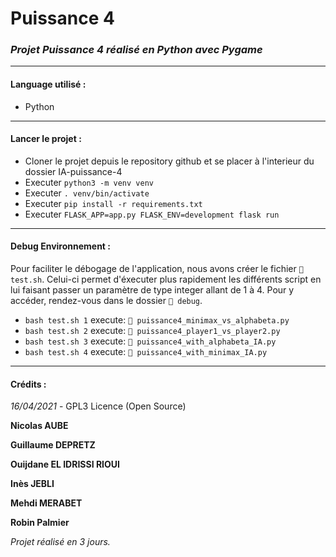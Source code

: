 # Puissance 4
### *Projet Puissance 4 réalisé en Python avec Pygame*

---
#### Language utilisé :
* Python

---
#### Lancer le projet : &nbsp;
- Cloner le projet depuis le repository github et se placer à l'interieur du dossier IA-puissance-4
- Executer `python3 -m venv venv`
- Executer `. venv/bin/activate`
- Executer `pip install -r requirements.txt`
- Executer `FLASK_APP=app.py FLASK_ENV=development flask run`

---
#### Debug Environnement : &nbsp;
Pour faciliter le débogage de l'application, nous avons créer le fichier `📃 test.sh`.
Celui-ci permet d'éxecuter plus rapidement les différents script en lui faisant passer un paramètre de type integer allant de 1 à 4.
Pour y accéder, rendez-vous dans le dossier `📁 debug`.

- `bash test.sh 1` execute: `📃 puissance4_minimax_vs_alphabeta.py`
- `bash test.sh 2` execute: `📃 puissance4_player1_vs_player2.py`
- `bash test.sh 3` execute: `📃 puissance4_with_alphabeta_IA.py`
- `bash test.sh 4` execute: `📃 puissance4_with_minimax_IA.py`

---
#### Crédits :
*16/04/2021* - GPL3 Licence (Open Source)


**Nicolas AUBE**
&nbsp;

**Guillaume DEPRETZ**
&nbsp;

**Ouijdane EL IDRISSI RIOUI**
&nbsp;

**Inès JEBLI**
&nbsp;

**Mehdi MERABET**
&nbsp;

**Robin Palmier** 
&nbsp;

*Projet réalisé en 3 jours.*
